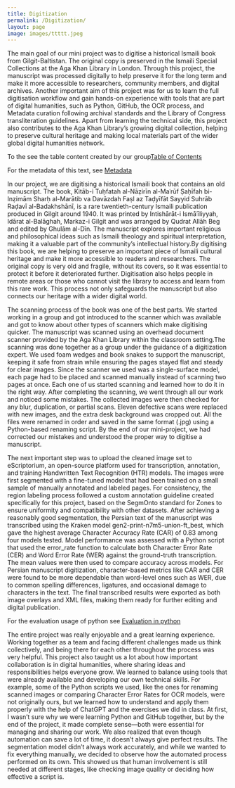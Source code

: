 ```yaml
---
title: Digitization
permalink: /Digitization/
layout: page
image: images/ttttt.jpeg
---
```


  The main goal of our mini project was to digitise a historical Ismaili book from Gilgit-Baltistan. The original copy is preserved in the Ismaili Special Collections at the Aga Khan Library in London. Through this project, the manuscript was processed digitally to help preserve it for the long term and make it more accessible to researchers, community members, and digital archives. Another important aim of this project was for us to learn the full digitisation workflow and gain hands-on experience with tools that are part of digital humanities, such as Python, GitHub, the OCR process, and Metadata curation following archival standards and the Library of Congress transliteration guidelines. Apart from learning the technical side, this project also contributes to the Aga Khan Library’s growing digital collection, helping to preserve cultural heritage and making local materials part of the wider global digital humanities network.

To the see the table content created by our group[Table of Contents](https://raw.githubusercontent.com/Munirakholdorova/portfolio/refs/heads/master/Project1-Digitization/Rasail_Group%20-%20Sheet2-2.csv)

For the metadata of this text, see [Metadata](https://raw.githubusercontent.com/Munirakholdorova/portfolio/refs/heads/master/Project1-Digitization/Rasail%20Metadata(1).txt)

  In our project, we are digitising a historical Ismaili book that contains an old manuscript. The book, Kitāb-i Tuḥfatah al-Nāẓirīn al-Maʿrūf Ṣaḥīfah bi-Inẓimām Sharḥ al-Marātib va Davāzdah Faṣl az Taḍyīfāt Sayyid Suhrāb Raḍavī al-Badakhshānī, is a rare twentieth-century Ismaili publication produced in Gilgit around 1940. It was printed by Intishārāt-i Ismāʿīliyyah, Idārat al-Balāghah, Markaz-i Gilgit and was arranged by Qudrat Allāh Beg and edited by Ghulām al-Dīn. The manuscript explores important religious and philosophical ideas such as Ismaili theology and spiritual interpretation, making it a valuable part of the community’s intellectual history.By digitising this book, we are helping to preserve an important piece of Ismaili cultural heritage and make it more accessible to readers and researchers. The original copy is very old and fragile, without its covers, so it was essential to protect it before it deteriorated further. Digitisation also helps people in remote areas or those who cannot visit the library to access and learn from this rare work. This process not only safeguards the manuscript but also connects our heritage with a wider digital world.

  The scanning process of the book was one of the best parts. We started working in a group and got introduced to the scanner which was available and got to know about other types of scanners which make digitising quicker. The manuscript was scanned using an overhead document scanner provided by the Aga Khan Library within the classroom setting.The scanning was done together as a group under the guidance of a digitization expert. We used foam wedges and book snakes to support the manuscript, keeping it safe from strain while ensuring the pages stayed flat and steady for clear images. Since the scanner we used was a single-surface model, each page had to be placed and scanned manually instead of scanning two pages at once. Each one of us started scanning and learned how to do it in the right way. After completing the scanning, we went through all our work and noticed some mistakes. The collected images were then checked for any blur, duplication, or partial scans. Eleven defective scans were replaced with new images, and the extra desk background was cropped out. All the files were renamed in order and saved in the same format (.jpg) using a Python-based renaming script. By the end of our mini-project, we had corrected our mistakes and understood the proper way to digitise a manuscript.

  The next important step was to upload the cleaned image set to eScriptorium, an open-source platform used for transcription, annotation, and training Handwritten Text Recognition (HTR) models. The images were first segmented with a fine-tuned model that had been trained on a small sample of manually annotated and labeled pages. For consistency, the region labeling process followed a custom annotation guideline created specifically for this project, based on the SegmOnto standard for Zones to ensure uniformity and compatibility with other datasets.
  After achieving a reasonably good segmentation, the Persian text of the manuscript was transcribed using the Kraken model gen2-print-n7m5-union-ft_best, which gave the highest average Character Accuracy Rate (CAR) of 0.83 among four models tested. Model performance was assessed with a Python script that used the error_rate function to calculate both Character Error Rate (CER) and Word Error Rate (WER) against the ground-truth transcription. The mean values were then used to compare accuracy across models. For Persian manuscript digitization, character-based metrics like CAR and CER were found to be more dependable than word-level ones such as WER, due to common spelling differences, ligatures, and occasional damage to characters in the text. The final transcribed results were exported as both image overlays and XML files, making them ready for further editing and digital publication.
  
For the evaluation usage of python see [Evaluation in python](https://raw.githubusercontent.com/Munirakholdorova/portfolio/refs/heads/master/Project1-Digitization/munira_evaluate_transcription.py)

  The entire project was really enjoyable and a great learning experience. Working together as a team and facing different challenges made us think collectively, and being there for each other throughout the process was very helpful. This project also taught us a lot about how important collaboration is in digital humanities, where sharing ideas and responsibilities helps everyone grow. We learned to balance using tools that were already available and developing our own technical skills. For example, some of the Python scripts we used, like the ones for renaming scanned images or comparing Character Error Rates for OCR models, were not originally ours, but we learned how to understand and apply them properly with the help of ChatGPT and the exercises we did in class. At first, I wasn’t sure why we were learning Python and GitHub together, but by the end of the project, it made complete sense—both were essential for managing and sharing our work. We also realized that even though automation can save a lot of time, it doesn’t always give perfect results. The segmentation model didn’t always work accurately, and while we wanted to fix everything manually, we decided to observe how the automated process performed on its own. This showed us that human involvement is still needed at different stages, like checking image quality or deciding how effective a script is. 



